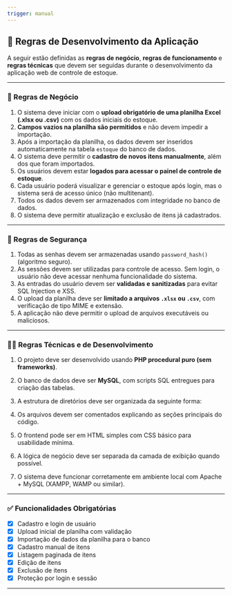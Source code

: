 ```yaml
---
trigger: manual
---
```


## 🧾 Regras de Desenvolvimento da Aplicação

A seguir estão definidas as **regras de negócio**, **regras de funcionamento** e **regras técnicas** que devem ser seguidas durante o desenvolvimento da aplicação web de controle de estoque.

---

### 📌 Regras de Negócio

1. O sistema deve iniciar com o **upload obrigatório de uma planilha Excel (.xlsx ou .csv)** com os dados iniciais do estoque.
2. **Campos vazios na planilha são permitidos** e não devem impedir a importação.
3. Após a importação da planilha, os dados devem ser inseridos automaticamente na tabela `estoque` do banco de dados.
4. O sistema deve permitir o **cadastro de novos itens manualmente**, além dos que foram importados.
5. Os usuários devem estar **logados para acessar o painel de controle de estoque**.
6. Cada usuário poderá visualizar e gerenciar o estoque após login, mas o sistema será de acesso único (não multitenant).
7. Todos os dados devem ser armazenados com integridade no banco de dados.
8. O sistema deve permitir atualização e exclusão de itens já cadastrados.

---

### 🔐 Regras de Segurança

1. Todas as senhas devem ser armazenadas usando `password_hash()` (algoritmo seguro).
2. As sessões devem ser utilizadas para controle de acesso. Sem login, o usuário não deve acessar nenhuma funcionalidade do sistema.
3. As entradas do usuário devem ser **validadas e sanitizadas** para evitar SQL Injection e XSS.
4. O upload da planilha deve ser **limitado a arquivos `.xlsx` ou `.csv`**, com verificação de tipo MIME e extensão.
5. A aplicação não deve permitir o upload de arquivos executáveis ou maliciosos.

---

### 🧑‍💻 Regras Técnicas e de Desenvolvimento

1. O projeto deve ser desenvolvido usando **PHP procedural puro (sem frameworks)**.
2. O banco de dados deve ser **MySQL**, com scripts SQL entregues para criação das tabelas.
3. A estrutura de diretórios deve ser organizada da seguinte forma:


4. Os arquivos devem ser comentados explicando as seções principais do código.
5. O frontend pode ser em HTML simples com CSS básico para usabilidade mínima.
6. A lógica de negócio deve ser separada da camada de exibição quando possível.
7. O sistema deve funcionar corretamente em ambiente local com Apache + MySQL (XAMPP, WAMP ou similar).

---

### ✅ Funcionalidades Obrigatórias

- [x] Cadastro e login de usuário
- [x] Upload inicial de planilha com validação
- [x] Importação de dados da planilha para o banco
- [x] Cadastro manual de itens
- [x] Listagem paginada de itens
- [x] Edição de itens
- [x] Exclusão de itens
- [x] Proteção por login e sessão

---
